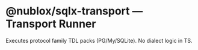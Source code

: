 # @nublox/sqlx-transport — Transport Runner

Executes protocol family TDL packs (PG/My/SQLite). No dialect logic in TS.
